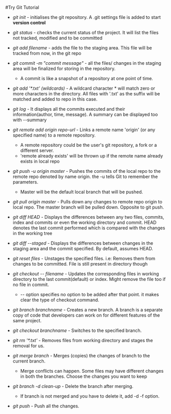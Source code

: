 
#Try Git Tutorial

* _git init_ - initialises the git repository. A .git settings file is added to start **version control**

* _git status_ - checks the current status of the project. It will list the files not tracked, modified and to be committed

* _git add filename_ - adds the file to the staging area. This file will be tracked from now, in the git repo

* _git commit -m "commit message"_ - all the files/ changes in the staging area will be finalized for storing in the repository. 
	* A commit is like a snapshot of a repository at one point of time.

* _git add '*.txt' (wildcards)_ - A wildcard character * will match zero or more characters in the directory. All files with '.txt' as the suffix will be matched and added to repo in this case.

* _git log_ - It displays all the commits executed and their information(author, time, message). A summary can be displayed too with --summary

* _git remote add origin repo-url_ - Links a remote name 'origin' (or any specified name) to a remote repository.
	* A remote repository could be the user's git repository, a fork or a different server.
	* 'remote already exists' will be thrown up if the remote name already exists in local repo

* _git push -u origin master_ - Pushes the commits of the local repo to the remote repo denoted by name origin. the -u tells Git to remember the parameters.
	* Master will be the default local branch that will be pushed.

* _git pull origin master_ - Pulls down any changes to remote repo origin to local repo. The master branch will be pulled down. Opposite to git push.
	
* _git diff HEAD_ - Displays the differences between any two files, commits, index and commits or even the working directory and commit. HEAD denotes the last commit performed which is compared with the changes in the working tree

* _git diff --staged_ - Displays the differences between changes in the staging area and the commit specified. By default, assumes HEAD.

* _git reset files_ - Unstages the specified files. i.e: Removes them from changes to be committed. File is still present in directory though

* _git checkout -- filename_ - Updates the  corresponding files in working directory to the last commit(default) or index. Might remove the file too if no file in commit.
	* -- option specifies no option to be added after that point. it makes clear the type of checkout command.
	
* _git branch branchname_ - Creates a new branch. A branch is a separate copy of code that developers can work on for different features of the same project.

* _git checkout branchname_ - Switches to the specified branch.

* _git rm '*.txt'_ - Removes files from working directory and stages the removal for us.

* _git merge branch_ - Merges (copies) the changes of branch to the current  branch.
	* Merge conflicts can happen. Some files may have different changes in both the branches. Choose the changes you want to keep
	
* _git branch -d clean-up_ - Delete the branch after merging.
	* If branch is not merged and you have to delete it, add -d -f option.

* _git push_ - Push all the changes.

